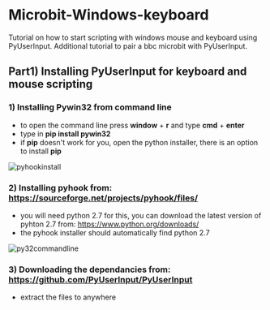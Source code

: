# Microbit-Windows-keyboard
Tutorial on how to start scripting with windows mouse and keyboard using PyUserInput. Additional tutorial to pair a bbc microbit with PyUserInput.

## Part1) Installing PyUserInput for keyboard and mouse scripting

### 1) Installing Pywin32 from command line

- to open the command line press **window** + **r** and type **cmd** + **enter**
- type in **pip install pywin32**
- if **pip** doesn't work for you, open the python installer, there is an option to install **pip**

![pyhookinstall](/images/pyhookinstall.PNG)

### 2) Installing pyhook from: https://sourceforge.net/projects/pyhook/files/
- you will need python 2.7 for this, you can download the latest version of pyhton 2.7 from: https://www.python.org/downloads/
- the pyhook installer should automatically find python 2.7

![py32commandline](/images/py32commandline.PNG)

### 3) Downloading the dependancies from: https://github.com/PyUserInput/PyUserInput
- extract the files to anywhere

